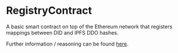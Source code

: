 # RegistryContract
A basic smart contract on top of the Ethereum network that registers mappings between DID and IPFS DDO hashes.

Further information / reasoning can be found [here](https://github.com/jolocom/jolocom-lib/issues/15). 

